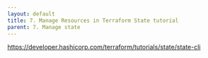 ```yaml
---
layout: default
title: 7. Manage Resources in Terraform State tutorial
parent: 7. Manage state
---
```


https://developer.hashicorp.com/terraform/tutorials/state/state-cli